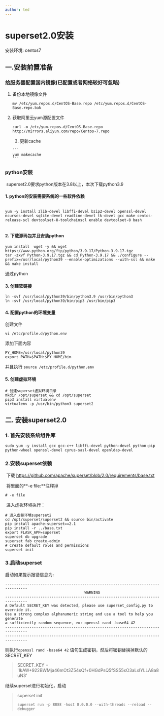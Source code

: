 ```yaml
---
author: ted
---
```


# superset2.0安装

安装环境: centos7

## 一.安装前置准备

###          给服务器配置国内镜像(已配置或者网络较好可忽略)

   1. 备份本地镜像文件

      ```
      mv /etc/yum.repos.d/CentOS-Base.repo /etc/yum.repos.d/CentOS-Base.repo.bak
      ```

      

   2. 获取阿里云yum源配置文件

      ```
      curl -o /etc/yum.repos.d/CentOS-Base.repo   http://mirrors.aliyun.com/repo/Centos-7.repo
      ```

       3.  更新cache

          ```
          yum makecache
          ```

### python安装

​    superset2.0要求python版本在3.8以上，本次下载python3.9

#### 1. python的安装需要系统的一些软件依赖

```shell

yum -y install zlib-devel libffi-devel bzip2-devel openssl-devel ncurses-devel sqlite-devel readline-devel tk-devel gcc make centos-release-scl devtoolset-8-toolchainscl enable devtoolset-8 bash


```

####  2. 下载源码包并且安装python

```
yum install  wget -y && wget https://www.python.org/ftp/python/3.9.17/Python-3.9.17.tgz
tar -zxvf Python-3.9.17.tgz && cd Python-3.9.17 && ./configure --prefix=/usr/local/python39 --enable-optimizations --with-ssl && make && make install
```

通过python

#### 3. 创建软链接

 ````
ln -svf /usr/local/python39/bin/python3.9 /usr/bin/python3
ln -svf /usr/local/python39/bin/pip3 /usr/bin/pip3
 ````

#### 4. 配置python的环境变量

创建文件

```vi /etc/profile.d/python.env```

添加下面内容

```
PY_HOME=/usr/local/python39
export PATH=$PATH:$PY_HOME/bin
```

并且执行 ```source /etc/profile.d/python.env```

#### 5.  创建虚拟环境

```
# 创建superset虚拟环境目录
mkdir /opt/superset && cd /opt/superset
pip3 install virtualenv
virtualenv -p /usr/bin/python3 superset2
```

## 二. 安装superset2.0

### 1. 首先安装系统组件库

```
sudo yum -y install gcc gcc-c++ libffi-devel python-devel python-pip python-wheel openssl-devel cyrus-sasl-devel openldap-devel
```

### 2.安装superset依赖

​    下载  https://github.com/apache/superset/blob/2.0/requirements/base.txt

​    将里面的**-e file:**注释掉

```
# -e file
```

​    进入虚拟环境执行：

 ```
# 进入虚拟环境superset2
cd /opt/superset/superset2 && source bin/activate
pip install apache-superset==2.1
pip install -r ../base.txt
export FLASK_APP=superset
superset db upgrade
superset fab create-admin
# Create default roles and permissions
superset init
 ```

### 3.启动superset

启动如果提示报错信息为: 

```
--------------------------------------------------------------------------------
                                    WARNING
--------------------------------------------------------------------------------
A Default SECRET_KEY was detected, please use superset_config.py to override it.
Use a strong complex alphanumeric string and use a tool to help you generate
a sufficiently random sequence, ex: openssl rand -base64 42
--------------------------------------------------------------------------------
--------------------------------------------------------------------------------

```

则执行`openssl rand -base64 42` 语句生成密钥，然后将密钥替换掉默认的SECRET_KEY 

>
>
>SECRET_KEY = 'IkAW+922BWMja46mOt3Z54sQf+0HGdPsQ5fSS55xO3aLxlYLLA8a8uN3'

  继续superset进行初始化，启动

>superset init
>
>```text
>superset run -p 8088 -host 0.0.0.0 --with-threads --reload --debugger
>```